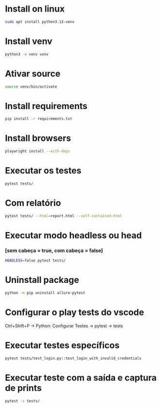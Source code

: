 # Install on linux

```bash
sudo apt install python3.12-venv
```

# Install venv

```bash
python3 -m venv venv
```

# Ativar source

```bash
source venv/bin/activate
```

# Install requirements

```bash
pip install -r requirements.txt
```

# Install browsers

```bash
playwright install --with-deps
```

# Executar os testes

```bash
pytest tests/
```

# Com relatório

```bash
pytest tests/ --html=report.html --self-contained-html
```

# Executar modo headless ou head

### [sem cabeça = true, com cabeça = false]

```bash
HEADLESS=false pytest tests/
```

# Uninstall package

```bash
python -m pip uninstall allure-pytest
```

# Configurar o play tests do vscode

Ctrl+Shift+P -> Python: Configurar Testes -> pytest -> tests

# Executar testes específicos

```bash
pytest tests/test_login.py::test_login_with_invalid_credentials
```

# Executar teste com a saída e captura de prints

```bash
pytest -s tests/
```